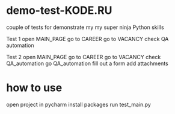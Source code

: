 # demo-test-KODE.RU
couple of tests for demonstrate my my super ninja Python skills

Test 1 
open MAIN_PAGE go to CAREER go to VACANCY check QA automation 

Test 2 
open MAIN_PAGE go to CAREER go to VACANCY check QA_automation go QA_automation fill out a form add attachments

# how to use
open project in pycharm install packages run test_main.py

